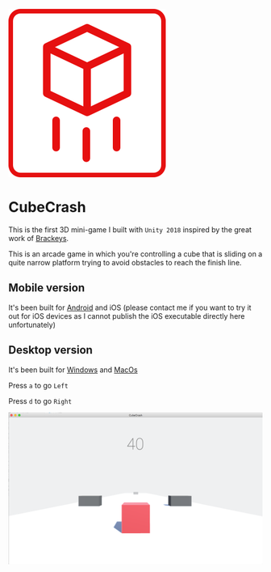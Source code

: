 ![alt CubeCrash](https://github.com/bidispot/CubeCrash/blob/master/Assets/logo.png)

# CubeCrash

This is the first 3D mini-game I built with `Unity 2018` inspired by the great work of [Brackeys](https://www.youtube.com/channel/UCYbK_tjZ2OrIZFBvU6CCMiA).

This is an arcade game in which you're controlling a cube that is sliding on a quite narrow platform trying to avoid obstacles to reach the finish line.

## Mobile version

It's been built for [Android](https://github.com/bidispot/CubeCrash/raw/master/deliverables/CubeCrashAndroid.apk) and iOS (please contact me if you want to try it out for iOS devices as I cannot publish the iOS executable directly here unfortunately)

## Desktop version

It's been built for [Windows](https://github.com/bidispot/CubeCrash/raw/master/deliverables/CubeCrash.zip) and [MacOs](https://github.com/bidispot/CubeCrash/tree/master/deliverables)

Press `a` to go `Left`

Press `d` to go `Right`

![alt Level 01](https://github.com/bidispot/CubeCrash/blob/master/CubeCrashScreenShot.png)
